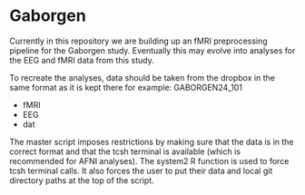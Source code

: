 # Gaborgen

Currently in this repository we are building up an fMRI preprocessing pipeline for the Gaborgen study. Eventually this may evolve into analyses for the EEG and fMRI data from this study.

To recreate the analyses, data should be taken from the dropbox in the same format as it is kept there for example:
GABORGEN24_101
- fMRI
- EEG
- dat



The master script imposes restrictions by making sure that the data is in the correct format and that the tcsh terminal is available (which is recommended for AFNI analyses). The system2 R function is used to force tcsh terminal calls. It also forces the user to put their data and local git directory paths at the top of the script.
